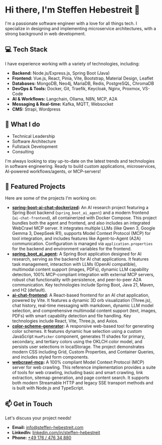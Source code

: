 # Hi there, I'm Steffen Hebestreit 👋

I'm a passionate software engineer with a love for all things tech. I specialize in designing and implementing microservice architectures, with a strong background in web development.

## 💻 Tech Stack

I have experience working with a variety of technologies, including:

*   **Backend:** Node.js/Express.js, Spring Boot (Java)
*   **Frontend:** Vue.js, React, Pinia, Vite, Bootstrap, Material Design, Leaflet
*   **Databases:** MongoDB, Neo4j, MariaDB, Redis, PostgreSQL, ChromaDB
*   **DevOps & Tools:** Docker, Git, Traefik, Keycloak, Nginx, Proxmox, VS-Code
*   **AI & Workflows:** Langchain, Ollama, N8N, MCP, A2A
*   **Messaging & Real-time:** Kafka, MQTT, Websocket
*   **CMS:** Strapi, Wordpress

## 🚀 What I do

*   Technical Leadership
*   Software Architecture
*   Fullstack Development
*   Consulting

I'm always looking to stay up-to-date on the latest trends and technologies in software engineering. Ready to build custom applications, microservices, AI-powered workflows/agents, or MCP-servers!

## 🚀 Featured Projects

Here are some of the projects I'm working on:

*   **[spring-boot-ai-chat-dockerized](https://github.com/SteffenHebestreit/spring-boot-ai-chat-dockerized):** An AI research project featuring a Spring Boot backend (`spring_boot_ai_agent`) and a modern frontend (`ai-chat-frontend`), all containerized with Docker Compose. This project bundles both the agent and frontend, and also includes an integrated WebCrawl MCP server. It integrates multiple LLMs (like Qwen 3, Google Gemma 3, DeepSeek R1), supports Model Context Protocol (MCP) for tool integration, and includes features like Agent-to-Agent (A2A) communication. Configuration is managed via `application.properties` for the backend and environment variables for the frontend.
*   **[spring_boot_ai_agent](https://github.com/SteffenHebestreit/spring_boot_ai_agent):** A Spring Boot application designed for AI research, serving as the backend for AI chat applications. It features task management, interaction with LLMs (OpenAI compatible), multimodal content support (images, PDFs), dynamic LLM capability detection, 100% MCP-compliant integration with external MCP servers, robust chat functionality with persistence, and peer-to-peer A2A communication. Key technologies include Spring Boot, Java 21, Maven, and H2 (default). 
*   **[ai-chat-frontend](https://github.com/SteffenHebestreit/ai-chat-frontend):** A React-based frontend for an AI chat application, powered by Vite. It features a dynamic 3D orb visualization (Three.js), chat history, real-time messaging with markdown, dynamic LLM model selection, and comprehensive multimodal content support (text, images, PDFs) with smart capability detection and file handling. Key technologies include React, Vite, Three.js, and Axios.
*   **[color-scheme-generator](https://github.com/SteffenHebestreit/color-scheme-generator):** A responsive web-based tool for generating color schemes. It features dynamic hue selection using a custom JavaScript `HuePicker` component, generates 11 shades for primary, secondary, and tertiary colors using the OKLCH color model, and persists user selections in localStorage. The project demonstrates modern CSS including Grid, Custom Properties, and Container Queries, and includes styled form components.
*   **[webcrawl-mcp](https://github.com/SteffenHebestreit/webcrawl-mcp):** A 100% compliant Model Context Protocol (MCP) server for web crawling. This reference implementation provides a suite of tools for web crawling, including basic and smart crawling, link extraction, sitemap generation, and page content search. It supports both modern Streamable HTTP and legacy SSE transport methods and is built with Node.js and TypeScript.

## 📫 Get in Touch

Let's discuss your project needs!

*   **Email:** [info@steffen-hebestreit.com](mailto:info@steffen-hebestreit.com)
*   **LinkedIn:** [linkedin.com/in/steffen-hebestreit](https://www.linkedin.com/in/steffen-hebestreit)
*   **Phone:** [+49 176 / 476 34 880](tel:+4917647634880)

